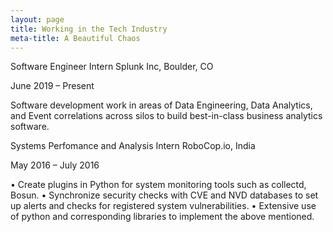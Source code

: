 ```yaml
---
layout: page
title: Working in the Tech Industry
meta-title: A Beautiful Chaos
---
```



Software Engineer Intern
Splunk Inc, Boulder, CO

June 2019 – Present

Software development work in areas of Data Engineering, Data Analytics, and Event correlations across silos to build best-in-class business analytics software.

Systems Perfomance and Analysis Intern
RoboCop.io, India

May 2016 – July 2016

• Create plugins in Python for system monitoring tools such as collectd, Bosun.
• Synchronize security checks with CVE and NVD databases to set up alerts and checks for registered system vulnerabilities.
• Extensive use of python and corresponding libraries to implement the above mentioned.